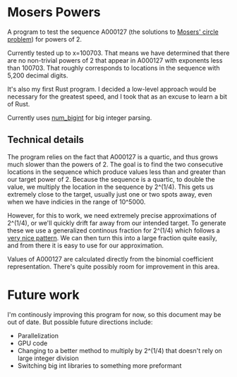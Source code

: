 # Mosers Powers

A program to test the sequence A000127 (the solutions to [Mosers' circle problem](https://en.wikipedia.org/wiki/Dividing_a_circle_into_areas)) for powers of 2.

Currently tested up to x=100703. That means we have determined that there are no non-trivial powers of 2 that appear in A000127 with exponents less than 100703. That roughly corresponds to locations in the sequence with 5,200 decimal digits.

It's also my first Rust program. I decided a low-level approach would be necessary for the greatest speed, and I took that as an excuse to learn a bit of Rust.

Currently uses [num_bigint](https://github.com/rust-num/num-bigint) for big integer parsing.

## Technical details

The program relies on the fact that A000127 is a quartic, and thus grows much slower than the powers of 2. The goal is to find the two consecutive locations in the sequence which produce values less than and greater than our target power of 2. Because the sequence is a quartic, to double the value, we multiply the location in the sequence by 2^(1/4). This gets us extremely close to the target, usually just one or two spots away, even when we have indicies in the range of 10^5000.

However, for this to work, we need extremely precise approximations of 2^(1/4), or we'll quickly drift far away from our intended target. To generate these we use a generalized continous fraction for 2^(1/4) which follows a [very nice pattern](https://en.wikipedia.org/wiki/Generalized_continued_fraction#Roots_of_positive_numbers). We can then turn this into a large fraction quite easily, and from there it is easy to use for our approximation.

Values of A000127 are calculated directly from the binomial coefficient representation. There's quite possibly room for improvement in this area.

# Future work

I'm continously improving this program for now, so this document may be out of date. But possible future directions include:

* Parallelization
* GPU code
* Changing to a better method to multiply by 2^(1/4) that doesn't rely on large integer division
* Switching big int libraries to something more preformant